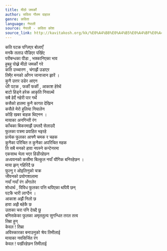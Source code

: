 ```yaml
---
title: मीठो जमर्को
author: सविता गौतम दाहाल
genre: कविता
language: नेपाली
source: नेपाली - कविता कोश
source_link: http://kavitakosh.org/kk/%E0%A4%B8%E0%A4%B5%E0%A4%BF%E0%A4%A4%E0%A4%BE_%E0%A4%97%E0%A5%8C%E0%A4%A4%E0%A4%AE_%E0%A4%A6%E0%A4%BE%E0%A4%B9%E0%A4%BE%E0%A4%B2
---
```


कति पटक पग्लिएर बोलाएँ  
मनकै तलाउ पौडिएर पर्खिए  
परीबन्धका पीडा , भक्कानिएका भाव  
हुबहु पोख्ने मीठो जमर्को गरे  
कति उच्चारण , चंगाझैं उडाएर  
तिमै्र मनको आँगन जानाजान झारें ।  
कुनै उत्तर उडेर आएन  
धेरै पटक , फर्की फर्की , आकाश हेरेथें  
बाटो हिड्ने हरेक आकृति नियाल्थें  
सबै हेर्दै नहेरी पार गर्थे  
कसैको हातमा कुनै कागत देखिन  
कसैले मेरो हुलिया नियालेन  
कोहि खबर बाहक थिएनन ।  
मायाका अनगिन्ती रंग  
काँचका बिकरमाझैं उम्लदै सेलाउदै  
फुलका पत्रमा प्रवाहित भइरहे  
प्रत्येक फुलका आफ्नै चमक र चहक  
कुनैका परिचित त कुनैका अपरिचित महक  
ति सबै मनको हावा नपस्ने कन्टेनरमा  
एकसाथ भेला भएर हिडीरहेछन  
अध्ययनको कसीमा बिल्कुल नयाँ यौगिक बनिरहेछन ।  
माया झन् गहिरिदै छ  
फुल्नु र ओइलिनुको चक्र  
जीवनको प्रयोगशालामा  
नयाँ नयाँ रंग अँगालेर  
शोधार्थ , विविध फुलका पत्ति थपिएका थपियै छन्  
पटकै भारी लाग्दैन ।  
आकाश अझैं निलो छ  
हावा अझै बहेकै छ  
उताका चरा पनि देख्दै छु  
बनिसकेका फुलका अमृततुल्य सुगन्धित तरल तत्व  
तिम्रा हुन्  
केवल ! तिम्रा  
अविस्कारका बनाउनुको श्रेय तिमीलाई  
मायाका नवसिर्जित रंग  
केवल ! पर्खीरहेछन तिमीलाई
